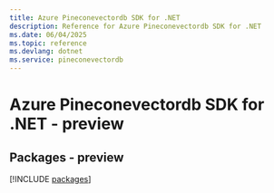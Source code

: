 ```yaml
---
title: Azure Pineconevectordb SDK for .NET
description: Reference for Azure Pineconevectordb SDK for .NET
ms.date: 06/04/2025
ms.topic: reference
ms.devlang: dotnet
ms.service: pineconevectordb
---
```

# Azure Pineconevectordb SDK for .NET - preview
## Packages - preview
[!INCLUDE [packages](pineconevectordb-index.md)]